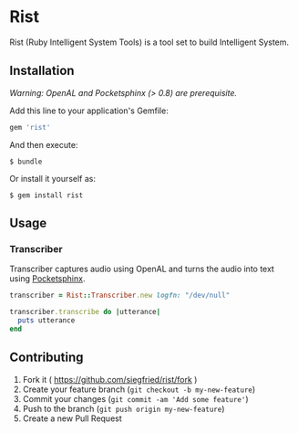 # Rist

Rist (Ruby Intelligent System Tools) is a tool set to build Intelligent System.

## Installation

*Warning: OpenAL and Pocketsphinx (> 0.8) are prerequisite.*

Add this line to your application's Gemfile:

```ruby
gem 'rist'
```

And then execute:

    $ bundle

Or install it yourself as:

    $ gem install rist

## Usage

### Transcriber

Transcriber captures audio using OpenAL and turns the audio into text using [Pocketsphinx](http://cmusphinx.sourceforge.net/).

```ruby
transcriber = Rist::Transcriber.new logfn: "/dev/null"

transcriber.transcribe do |utterance|
  puts utterance
end
```

## Contributing

1. Fork it ( https://github.com/siegfried/rist/fork )
2. Create your feature branch (`git checkout -b my-new-feature`)
3. Commit your changes (`git commit -am 'Add some feature'`)
4. Push to the branch (`git push origin my-new-feature`)
5. Create a new Pull Request

